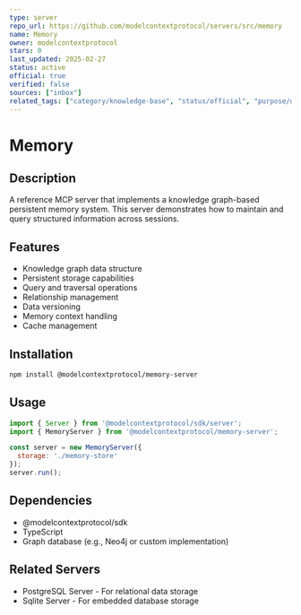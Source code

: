 ```yaml
---
type: server
repo_url: https://github.com/modelcontextprotocol/servers/src/memory
name: Memory
owner: modelcontextprotocol
stars: 0
last_updated: 2025-02-27
status: active
official: true
verified: false
sources: ["inbox"]
related_tags: ["category/knowledge-base", "status/official", "purpose/development", "tech/typescript"]
---
```


# Memory

## Description

A reference MCP server that implements a knowledge graph-based persistent memory system. This server demonstrates how to maintain and query structured information across sessions.

## Features

- Knowledge graph data structure
- Persistent storage capabilities
- Query and traversal operations
- Relationship management
- Data versioning
- Memory context handling
- Cache management

## Installation

```bash
npm install @modelcontextprotocol/memory-server
```

## Usage

```javascript
import { Server } from '@modelcontextprotocol/sdk/server';
import { MemoryServer } from '@modelcontextprotocol/memory-server';

const server = new MemoryServer({
  storage: './memory-store'
});
server.run();
```

## Dependencies

- @modelcontextprotocol/sdk
- TypeScript
- Graph database (e.g., Neo4j or custom implementation)

## Related Servers

- PostgreSQL Server - For relational data storage
- Sqlite Server - For embedded database storage